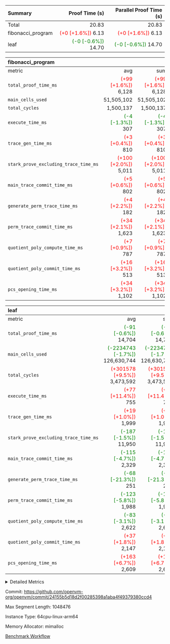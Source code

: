 | Summary | Proof Time (s) | Parallel Proof Time (s) |
|:---|---:|---:|
| Total |  20.83 |  20.83 |
| fibonacci_program | <span style='color: red'>(+0 [+1.6%])</span> 6.13 | <span style='color: red'>(+0 [+1.6%])</span> 6.13 |
| leaf | <span style='color: green'>(-0 [-0.6%])</span> 14.70 | <span style='color: green'>(-0 [-0.6%])</span> 14.70 |


| fibonacci_program |||||
|:---|---:|---:|---:|---:|
|metric|avg|sum|max|min|
| `total_proof_time_ms ` | <span style='color: red'>(+99 [+1.6%])</span> 6,128 | <span style='color: red'>(+99 [+1.6%])</span> 6,128 | <span style='color: red'>(+99 [+1.6%])</span> 6,128 | <span style='color: red'>(+99 [+1.6%])</span> 6,128 |
| `main_cells_used     ` |  51,505,102 |  51,505,102 |  51,505,102 |  51,505,102 |
| `total_cycles        ` |  1,500,137 |  1,500,137 |  1,500,137 |  1,500,137 |
| `execute_time_ms     ` | <span style='color: green'>(-4 [-1.3%])</span> 307 | <span style='color: green'>(-4 [-1.3%])</span> 307 | <span style='color: green'>(-4 [-1.3%])</span> 307 | <span style='color: green'>(-4 [-1.3%])</span> 307 |
| `trace_gen_time_ms   ` | <span style='color: red'>(+3 [+0.4%])</span> 810 | <span style='color: red'>(+3 [+0.4%])</span> 810 | <span style='color: red'>(+3 [+0.4%])</span> 810 | <span style='color: red'>(+3 [+0.4%])</span> 810 |
| `stark_prove_excluding_trace_time_ms` | <span style='color: red'>(+100 [+2.0%])</span> 5,011 | <span style='color: red'>(+100 [+2.0%])</span> 5,011 | <span style='color: red'>(+100 [+2.0%])</span> 5,011 | <span style='color: red'>(+100 [+2.0%])</span> 5,011 |
| `main_trace_commit_time_ms` | <span style='color: red'>(+5 [+0.6%])</span> 802 | <span style='color: red'>(+5 [+0.6%])</span> 802 | <span style='color: red'>(+5 [+0.6%])</span> 802 | <span style='color: red'>(+5 [+0.6%])</span> 802 |
| `generate_perm_trace_time_ms` | <span style='color: red'>(+4 [+2.2%])</span> 182 | <span style='color: red'>(+4 [+2.2%])</span> 182 | <span style='color: red'>(+4 [+2.2%])</span> 182 | <span style='color: red'>(+4 [+2.2%])</span> 182 |
| `perm_trace_commit_time_ms` | <span style='color: red'>(+34 [+2.1%])</span> 1,623 | <span style='color: red'>(+34 [+2.1%])</span> 1,623 | <span style='color: red'>(+34 [+2.1%])</span> 1,623 | <span style='color: red'>(+34 [+2.1%])</span> 1,623 |
| `quotient_poly_compute_time_ms` | <span style='color: red'>(+7 [+0.9%])</span> 787 | <span style='color: red'>(+7 [+0.9%])</span> 787 | <span style='color: red'>(+7 [+0.9%])</span> 787 | <span style='color: red'>(+7 [+0.9%])</span> 787 |
| `quotient_poly_commit_time_ms` | <span style='color: red'>(+16 [+3.2%])</span> 513 | <span style='color: red'>(+16 [+3.2%])</span> 513 | <span style='color: red'>(+16 [+3.2%])</span> 513 | <span style='color: red'>(+16 [+3.2%])</span> 513 |
| `pcs_opening_time_ms ` | <span style='color: red'>(+34 [+3.2%])</span> 1,102 | <span style='color: red'>(+34 [+3.2%])</span> 1,102 | <span style='color: red'>(+34 [+3.2%])</span> 1,102 | <span style='color: red'>(+34 [+3.2%])</span> 1,102 |

| leaf |||||
|:---|---:|---:|---:|---:|
|metric|avg|sum|max|min|
| `total_proof_time_ms ` | <span style='color: green'>(-91 [-0.6%])</span> 14,704 | <span style='color: green'>(-91 [-0.6%])</span> 14,704 | <span style='color: green'>(-91 [-0.6%])</span> 14,704 | <span style='color: green'>(-91 [-0.6%])</span> 14,704 |
| `main_cells_used     ` | <span style='color: green'>(-2234743 [-1.7%])</span> 126,630,744 | <span style='color: green'>(-2234743 [-1.7%])</span> 126,630,744 | <span style='color: green'>(-2234743 [-1.7%])</span> 126,630,744 | <span style='color: green'>(-2234743 [-1.7%])</span> 126,630,744 |
| `total_cycles        ` | <span style='color: red'>(+301578 [+9.5%])</span> 3,473,592 | <span style='color: red'>(+301578 [+9.5%])</span> 3,473,592 | <span style='color: red'>(+301578 [+9.5%])</span> 3,473,592 | <span style='color: red'>(+301578 [+9.5%])</span> 3,473,592 |
| `execute_time_ms     ` | <span style='color: red'>(+77 [+11.4%])</span> 755 | <span style='color: red'>(+77 [+11.4%])</span> 755 | <span style='color: red'>(+77 [+11.4%])</span> 755 | <span style='color: red'>(+77 [+11.4%])</span> 755 |
| `trace_gen_time_ms   ` | <span style='color: red'>(+19 [+1.0%])</span> 1,999 | <span style='color: red'>(+19 [+1.0%])</span> 1,999 | <span style='color: red'>(+19 [+1.0%])</span> 1,999 | <span style='color: red'>(+19 [+1.0%])</span> 1,999 |
| `stark_prove_excluding_trace_time_ms` | <span style='color: green'>(-187 [-1.5%])</span> 11,950 | <span style='color: green'>(-187 [-1.5%])</span> 11,950 | <span style='color: green'>(-187 [-1.5%])</span> 11,950 | <span style='color: green'>(-187 [-1.5%])</span> 11,950 |
| `main_trace_commit_time_ms` | <span style='color: green'>(-115 [-4.7%])</span> 2,329 | <span style='color: green'>(-115 [-4.7%])</span> 2,329 | <span style='color: green'>(-115 [-4.7%])</span> 2,329 | <span style='color: green'>(-115 [-4.7%])</span> 2,329 |
| `generate_perm_trace_time_ms` | <span style='color: green'>(-68 [-21.3%])</span> 251 | <span style='color: green'>(-68 [-21.3%])</span> 251 | <span style='color: green'>(-68 [-21.3%])</span> 251 | <span style='color: green'>(-68 [-21.3%])</span> 251 |
| `perm_trace_commit_time_ms` | <span style='color: green'>(-123 [-5.8%])</span> 1,988 | <span style='color: green'>(-123 [-5.8%])</span> 1,988 | <span style='color: green'>(-123 [-5.8%])</span> 1,988 | <span style='color: green'>(-123 [-5.8%])</span> 1,988 |
| `quotient_poly_compute_time_ms` | <span style='color: green'>(-83 [-3.1%])</span> 2,622 | <span style='color: green'>(-83 [-3.1%])</span> 2,622 | <span style='color: green'>(-83 [-3.1%])</span> 2,622 | <span style='color: green'>(-83 [-3.1%])</span> 2,622 |
| `quotient_poly_commit_time_ms` | <span style='color: red'>(+37 [+1.8%])</span> 2,147 | <span style='color: red'>(+37 [+1.8%])</span> 2,147 | <span style='color: red'>(+37 [+1.8%])</span> 2,147 | <span style='color: red'>(+37 [+1.8%])</span> 2,147 |
| `pcs_opening_time_ms ` | <span style='color: red'>(+163 [+6.7%])</span> 2,609 | <span style='color: red'>(+163 [+6.7%])</span> 2,609 | <span style='color: red'>(+163 [+6.7%])</span> 2,609 | <span style='color: red'>(+163 [+6.7%])</span> 2,609 |



<details>
<summary>Detailed Metrics</summary>

| group | num_segments | keygen_time_ms | commit_exe_time_ms |
| --- | --- | --- | --- |
| fibonacci_program | 1 | 345 | 6 | 

| group | air_name | quotient_deg | interactions | constraints |
| --- | --- | --- | --- | --- |
| fibonacci_program | AccessAdapterAir<16> | 2 | 5 | 14 | 
| fibonacci_program | AccessAdapterAir<2> | 2 | 5 | 14 | 
| fibonacci_program | AccessAdapterAir<32> | 2 | 5 | 14 | 
| fibonacci_program | AccessAdapterAir<4> | 2 | 5 | 14 | 
| fibonacci_program | AccessAdapterAir<64> | 2 | 5 | 14 | 
| fibonacci_program | AccessAdapterAir<8> | 2 | 5 | 14 | 
| fibonacci_program | BitwiseOperationLookupAir<8> | 2 | 2 | 4 | 
| fibonacci_program | MemoryMerkleAir<8> | 2 | 4 | 40 | 
| fibonacci_program | PersistentBoundaryAir<8> | 2 | 3 | 6 | 
| fibonacci_program | PhantomAir | 2 | 3 | 5 | 
| fibonacci_program | Poseidon2PeripheryAir<BabyBearParameters>, 1> | 2 | 1 | 286 | 
| fibonacci_program | ProgramAir | 1 | 1 | 4 | 
| fibonacci_program | RangeTupleCheckerAir<2> | 1 | 1 | 4 | 
| fibonacci_program | VariableRangeCheckerAir | 1 | 1 | 4 | 
| fibonacci_program | VmAirWrapper<Rv32BaseAluAdapterAir, BaseAluCoreAir<4, 8> | 2 | 19 | 43 | 
| fibonacci_program | VmAirWrapper<Rv32BaseAluAdapterAir, LessThanCoreAir<4, 8> | 2 | 17 | 39 | 
| fibonacci_program | VmAirWrapper<Rv32BaseAluAdapterAir, ShiftCoreAir<4, 8> | 2 | 23 | 90 | 
| fibonacci_program | VmAirWrapper<Rv32BranchAdapterAir, BranchEqualCoreAir<4> | 2 | 11 | 25 | 
| fibonacci_program | VmAirWrapper<Rv32BranchAdapterAir, BranchLessThanCoreAir<4, 8> | 2 | 13 | 41 | 
| fibonacci_program | VmAirWrapper<Rv32CondRdWriteAdapterAir, Rv32JalLuiCoreAir> | 2 | 10 | 22 | 
| fibonacci_program | VmAirWrapper<Rv32HintStoreAdapterAir, Rv32HintStoreCoreAir> | 2 | 15 | 17 | 
| fibonacci_program | VmAirWrapper<Rv32JalrAdapterAir, Rv32JalrCoreAir> | 2 | 16 | 20 | 
| fibonacci_program | VmAirWrapper<Rv32LoadStoreAdapterAir, LoadSignExtendCoreAir<4, 8> | 2 | 18 | 33 | 
| fibonacci_program | VmAirWrapper<Rv32LoadStoreAdapterAir, LoadStoreCoreAir<4> | 2 | 17 | 38 | 
| fibonacci_program | VmAirWrapper<Rv32MultAdapterAir, DivRemCoreAir<4, 8> | 2 | 25 | 88 | 
| fibonacci_program | VmAirWrapper<Rv32MultAdapterAir, MulHCoreAir<4, 8> | 2 | 24 | 38 | 
| fibonacci_program | VmAirWrapper<Rv32MultAdapterAir, MultiplicationCoreAir<4, 8> | 2 | 19 | 26 | 
| fibonacci_program | VmAirWrapper<Rv32RdWriteAdapterAir, Rv32AuipcCoreAir> | 2 | 11 | 15 | 
| fibonacci_program | VmConnectorAir | 2 | 3 | 9 | 
| leaf | AccessAdapterAir<2> | 4 | 5 | 12 | 
| leaf | AccessAdapterAir<4> | 4 | 5 | 12 | 
| leaf | AccessAdapterAir<8> | 4 | 5 | 12 | 
| leaf | FriReducedOpeningAir | 4 | 35 | 59 | 
| leaf | NativePoseidon2Air<BabyBearParameters>, 1> | 4 | 31 | 302 | 
| leaf | PhantomAir | 4 | 3 | 4 | 
| leaf | ProgramAir | 1 | 1 | 4 | 
| leaf | VariableRangeCheckerAir | 1 | 1 | 4 | 
| leaf | VmAirWrapper<BranchNativeAdapterAir, BranchEqualCoreAir<1> | 2 | 11 | 23 | 
| leaf | VmAirWrapper<JalNativeAdapterAir, JalCoreAir> | 4 | 7 | 6 | 
| leaf | VmAirWrapper<NativeAdapterAir<2, 0>, PublicValuesCoreAir> | 4 | 11 | 23 | 
| leaf | VmAirWrapper<NativeAdapterAir<2, 1>, FieldArithmeticCoreAir> | 4 | 15 | 23 | 
| leaf | VmAirWrapper<NativeLoadStoreAdapterAir<1>, NativeLoadStoreCoreAir<1> | 4 | 15 | 24 | 
| leaf | VmAirWrapper<NativeVectorizedAdapterAir<4>, FieldExtensionCoreAir> | 4 | 15 | 23 | 
| leaf | VmConnectorAir | 4 | 3 | 8 | 
| leaf | VolatileBoundaryAir | 4 | 4 | 16 | 

| group | air_name | idx | rows | prep_cols | perm_cols | main_cols | cells |
| --- | --- | --- | --- | --- | --- | --- | --- |
| leaf | AccessAdapterAir<2> | 0 | 524,288 |  | 16 | 11 | 14,155,776 | 
| leaf | AccessAdapterAir<4> | 0 | 262,144 |  | 16 | 13 | 7,602,176 | 
| leaf | AccessAdapterAir<8> | 0 | 65,536 |  | 16 | 17 | 2,162,688 | 
| leaf | FriReducedOpeningAir | 0 | 131,072 |  | 76 | 64 | 18,350,080 | 
| leaf | NativePoseidon2Air<BabyBearParameters>, 1> | 0 | 32,768 |  | 36 | 348 | 12,582,912 | 
| leaf | PhantomAir | 0 | 65,536 |  | 8 | 6 | 917,504 | 
| leaf | ProgramAir | 0 | 131,072 |  | 8 | 10 | 2,359,296 | 
| leaf | VariableRangeCheckerAir | 0 | 262,144 | 2 | 8 | 1 | 2,359,296 | 
| leaf | VmAirWrapper<BranchNativeAdapterAir, BranchEqualCoreAir<1> | 0 | 1,048,576 |  | 28 | 23 | 53,477,376 | 
| leaf | VmAirWrapper<JalNativeAdapterAir, JalCoreAir> | 0 | 131,072 |  | 12 | 10 | 2,883,584 | 
| leaf | VmAirWrapper<NativeAdapterAir<2, 0>, PublicValuesCoreAir> | 0 | 64 |  | 16 | 23 | 2,496 | 
| leaf | VmAirWrapper<NativeAdapterAir<2, 1>, FieldArithmeticCoreAir> | 0 | 2,097,152 |  | 20 | 30 | 104,857,600 | 
| leaf | VmAirWrapper<NativeLoadStoreAdapterAir<1>, NativeLoadStoreCoreAir<1> | 0 | 2,097,152 |  | 20 | 31 | 106,954,752 | 
| leaf | VmAirWrapper<NativeVectorizedAdapterAir<4>, FieldExtensionCoreAir> | 0 | 32,768 |  | 20 | 40 | 1,966,080 | 
| leaf | VmConnectorAir | 0 | 2 | 1 | 8 | 4 | 24 | 
| leaf | VolatileBoundaryAir | 0 | 524,288 |  | 8 | 11 | 9,961,472 | 

| group | air_name | segment | rows | prep_cols | perm_cols | main_cols | cells |
| --- | --- | --- | --- | --- | --- | --- | --- |
| fibonacci_program | AccessAdapterAir<8> | 0 | 64 |  | 24 | 17 | 2,624 | 
| fibonacci_program | BitwiseOperationLookupAir<8> | 0 | 65,536 | 3 | 8 | 2 | 655,360 | 
| fibonacci_program | MemoryMerkleAir<8> | 0 | 512 |  | 20 | 32 | 26,624 | 
| fibonacci_program | PersistentBoundaryAir<8> | 0 | 64 |  | 12 | 20 | 2,048 | 
| fibonacci_program | PhantomAir | 0 | 2 |  | 12 | 6 | 36 | 
| fibonacci_program | Poseidon2PeripheryAir<BabyBearParameters>, 1> | 0 | 256 |  | 8 | 300 | 78,848 | 
| fibonacci_program | ProgramAir | 0 | 4,096 |  | 8 | 10 | 73,728 | 
| fibonacci_program | RangeTupleCheckerAir<2> | 0 | 524,288 | 2 | 8 | 1 | 4,718,592 | 
| fibonacci_program | VariableRangeCheckerAir | 0 | 262,144 | 2 | 8 | 1 | 2,359,296 | 
| fibonacci_program | VmAirWrapper<Rv32BaseAluAdapterAir, BaseAluCoreAir<4, 8> | 0 | 1,048,576 |  | 80 | 36 | 121,634,816 | 
| fibonacci_program | VmAirWrapper<Rv32BaseAluAdapterAir, LessThanCoreAir<4, 8> | 0 | 524,288 |  | 40 | 37 | 40,370,176 | 
| fibonacci_program | VmAirWrapper<Rv32BaseAluAdapterAir, ShiftCoreAir<4, 8> | 0 | 2 |  | 52 | 53 | 210 | 
| fibonacci_program | VmAirWrapper<Rv32BranchAdapterAir, BranchEqualCoreAir<4> | 0 | 262,144 |  | 48 | 26 | 19,398,656 | 
| fibonacci_program | VmAirWrapper<Rv32BranchAdapterAir, BranchLessThanCoreAir<4, 8> | 0 | 8 |  | 56 | 32 | 704 | 
| fibonacci_program | VmAirWrapper<Rv32CondRdWriteAdapterAir, Rv32JalLuiCoreAir> | 0 | 131,072 |  | 44 | 18 | 8,126,464 | 
| fibonacci_program | VmAirWrapper<Rv32HintStoreAdapterAir, Rv32HintStoreCoreAir> | 0 | 4 |  | 36 | 26 | 248 | 
| fibonacci_program | VmAirWrapper<Rv32JalrAdapterAir, Rv32JalrCoreAir> | 0 | 16 |  | 36 | 28 | 1,024 | 
| fibonacci_program | VmAirWrapper<Rv32LoadStoreAdapterAir, LoadStoreCoreAir<4> | 0 | 32 |  | 72 | 40 | 3,584 | 
| fibonacci_program | VmAirWrapper<Rv32RdWriteAdapterAir, Rv32AuipcCoreAir> | 0 | 16 |  | 28 | 21 | 784 | 
| fibonacci_program | VmConnectorAir | 0 | 2 | 1 | 12 | 4 | 32 | 

| group | idx | trace_gen_time_ms | total_proof_time_ms | total_cycles | total_cells | stark_prove_excluding_trace_time_ms | quotient_poly_compute_time_ms | quotient_poly_commit_time_ms | perm_trace_commit_time_ms | pcs_opening_time_ms | main_trace_commit_time_ms | main_cells_used | generate_perm_trace_time_ms | execute_time_ms |
| --- | --- | --- | --- | --- | --- | --- | --- | --- | --- | --- | --- | --- | --- | --- |
| leaf | 0 | 1,999 | 14,704 | 3,473,592 | 340,593,112 | 11,950 | 2,622 | 2,147 | 1,988 | 2,609 | 2,329 | 126,630,744 | 251 | 755 | 

| group | segment | trace_gen_time_ms | total_proof_time_ms | total_cycles | total_cells | stark_prove_excluding_trace_time_ms | quotient_poly_compute_time_ms | quotient_poly_commit_time_ms | perm_trace_commit_time_ms | pcs_opening_time_ms | main_trace_commit_time_ms | main_cells_used | generate_perm_trace_time_ms | execute_time_ms |
| --- | --- | --- | --- | --- | --- | --- | --- | --- | --- | --- | --- | --- | --- | --- |
| fibonacci_program | 0 | 810 | 6,128 | 1,500,137 | 197,453,854 | 5,011 | 787 | 513 | 1,623 | 1,102 | 802 | 51,505,102 | 182 | 307 | 

</details>


Commit: https://github.com/openvm-org/openvm/commit/24155b5d18d2f00285398a1aba4f49379380ccd4

Max Segment Length: 1048476

Instance Type: 64cpu-linux-arm64

Memory Allocator: mimalloc

[Benchmark Workflow](https://github.com/openvm-org/openvm/actions/runs/12685185863)

